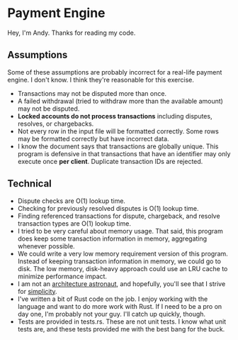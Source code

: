 # Payment Engine

Hey, I'm Andy. Thanks for reading my code.

## Assumptions

Some of these assumptions are probably incorrect for a real-life payment engine. I don't know. I think they're reasonable for this exercise.

- Transactions may not be disputed more than once.
- A failed withdrawal (tried to withdraw more than the available amount) may not be disputed.
- **Locked accounts do not process transactions** including disputes, resolves, or chargebacks.
- Not every row in the input file will be formatted correctly. Some rows may be formatted correctly but have incorrect data.
- I know the document says that transactions are globally unique. This program is defensive in that transactions that have an identifier may only execute once **per client**. Duplicate transaction IDs are rejected.


## Technical

- Dispute checks are O(1) lookup time.
- Checking for previously resolved disputes is O(1) lookup time.
- Finding referenced transactions for dispute, chargeback, and resolve transaction types are O(1) lookup time.
- I tried to be very careful about memory usage. That said, this program does keep some transaction information in memory, aggregating whenever possible.
- We could write a very low memory requirement version of this program. Instead of keeping transaction information in memory, we could go to disk. The low memory, disk-heavy approach could use an LRU cache to minimize performance impact.
- I am not an [architecture astronaut](https://www.joelonsoftware.com/2001/04/21/dont-let-architecture-astronauts-scare-you/), and hopefully, you'll see that I strive for [simplicity](https://grugbrain.dev/#grug-on-complexity).
- I've written a bit of Rust code on the job. I enjoy working with the language and want to do more work with Rust. If I need to be a pro on day one, I'm probably not your guy. I'll catch up quickly, though.
- Tests are provided in tests.rs. These are not unit tests. I know what unit tests are, and these tests provided me with the best bang for the buck.
